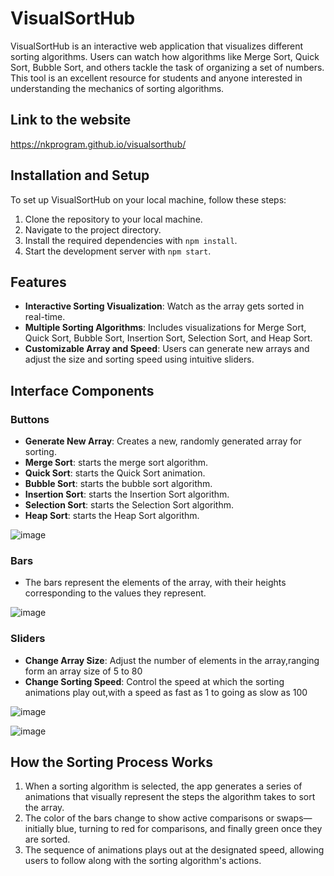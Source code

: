# VisualSortHub

VisualSortHub is an interactive web application that visualizes different sorting algorithms. Users can watch how algorithms like Merge Sort, Quick Sort, Bubble Sort, and others tackle the task of organizing a set of numbers. This tool is an excellent resource for students and anyone interested in understanding the mechanics of sorting algorithms.

## Link to the website
https://nkprogram.github.io/visualsorthub/

## Installation and Setup

To set up VisualSortHub on your local machine, follow these steps:

1. Clone the repository to your local machine.
2. Navigate to the project directory.
3. Install the required dependencies with `npm install`.
4. Start the development server with `npm start`.

## Features

- **Interactive Sorting Visualization**: Watch as the array gets sorted in real-time.
- **Multiple Sorting Algorithms**: Includes visualizations for Merge Sort, Quick Sort, Bubble Sort, Insertion Sort, Selection Sort, and Heap Sort.
- **Customizable Array and Speed**: Users can generate new arrays and adjust the size and sorting speed using intuitive sliders.

## Interface Components

### Buttons

- **Generate New Array**: Creates a new, randomly generated array for sorting.
- **Merge Sort**: starts the merge sort algorithm.
- **Quick Sort**: starts the Quick Sort animation.
- **Bubble Sort**: starts the bubble sort algorithm.
- **Insertion Sort**: starts the Insertion Sort algorithm.
- **Selection Sort**: starts the Selection Sort algorithm.
- **Heap Sort**: starts the Heap Sort algorithm.

![image](https://github.com/NKprogram/visualsorthub/assets/121994468/4ce665de-2dca-49a0-99a2-f1a0f3bc916f)


### Bars

- The bars represent the elements of the array, with their heights corresponding to the values they represent.

![image](https://github.com/NKprogram/visualsorthub/assets/121994468/005460e6-2387-4e2d-b732-fb31bb631f45)


### Sliders

- **Change Array Size**: Adjust the number of elements in the array,ranging form an array size of 5 to 80
- **Change Sorting Speed**: Control the speed at which the sorting animations play out,with a speed as fast as 1 to going as slow as 100

![image](https://github.com/NKprogram/visualsorthub/assets/121994468/fe7ac97d-c37e-4b0d-972e-8b5d1cf079eb)

![image](https://github.com/NKprogram/visualsorthub/assets/121994468/a00e235b-f2c2-4418-bd80-fe97a694ebab)


## How the Sorting Process Works

1. When a sorting algorithm is selected, the app generates a series of animations that visually represent the steps the algorithm takes to sort the array.
2. The color of the bars change to show active comparisons or swaps—initially blue, turning to red for comparisons, and finally green once they are sorted.
3. The sequence of animations plays out at the designated speed, allowing users to follow along with the sorting algorithm's actions.






